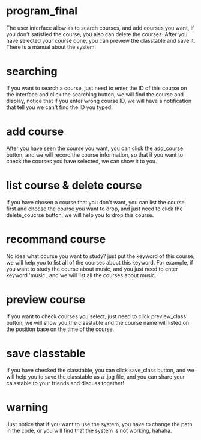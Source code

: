 # program_final

The user interface allow as to search courses, and add courses you want, if you don't satisfied the course, you also can delete the courses. After you have selected your course done, you can preview the classtable and save it. There is a manual about the system.
# searching
If you want to search a course, just need to enter the ID of this course on the interface and click the searching button, we will find the course and display, notice that if you enter wrong course ID, we will have a notification that tell you we can't find the ID you typed.

# add course
After you have seen the course you want, you can click the add_course button, and we will record the course information, so that if you want to check the courses you have selected, we can show it to you.

# list course & delete course
If you have chosen a course that you don't want, you can list the course first and choose the course you want to drop, and just need to click the delete_coucrse button, we will help you to drop this course.

# recommand course
No idea what course you want to study? just put the keyword of this course, we will help you to list all of the courses about this keyword. For example, if you want to study the course about music, and you just need to enter keyword 'music', and we will list all the courses about music. 

# preview course
If you want to check courses you select, just need to click preview_class button, we will show you the classtable and the course name will listed on the position base on the time of the course. 

# save classtable 
If you have checked the classtable, you can click save_class button, and we will help you to save the classtable as a .jpg file, and you can share your calsstable to your friends and discuss together!

# warning
Just notice that if you want to use the system, you have to change the path in the code, or you will find that the system is not working, hahaha. 
